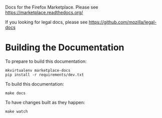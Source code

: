 Docs for the Firefox Marketplace. Please see https://marketplace.readthedocs.org/

If you looking for legal docs, please see https://github.com/mozilla/legal-docs

# Building the Documentation

To prepare to build this documentation:

    mkvirtualenv marketplace-docs
    pip install -r requirements/dev.txt

To build this documentation:

    make docs

To have changes built as they happen:

    make watch
